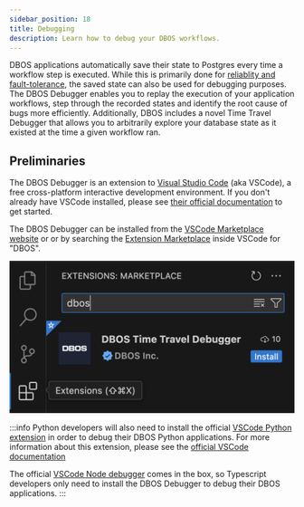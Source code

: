 ```yaml
---
sidebar_position: 18
title: Debugging
description: Learn how to debug your DBOS workflows.
---
```


DBOS applications automatically save their state to Postgres every time a workflow step is executed.
While this is primarily done for [reliablity and fault-tolerance](../../why-dbos.md), the saved state can also be used for debugging purposes.
The DBOS Debugger enables you to replay the execution of your application workflows, step through the recorded states and identify the root cause of bugs more efficiently. 
Additionally, DBOS includes a novel Time Travel Debugger that allows you to arbitrarily explore your database state as it existed at the time a given workflow ran. 

## Preliminaries

The DBOS Debugger is an extension to [Visual Studio Code](https://code.visualstudio.com/) (aka VSCode), a free cross-platform interactive development environment.
If you don't already have VSCode installed, please see [their official documentation](https://code.visualstudio.com/docs/setup/setup-overview) to get started.

The DBOS Debugger can be installed from the [VSCode Marketplace website](https://marketplace.visualstudio.com/items?itemName=dbos-inc.dbos-ttdbg)
or or by searching the [Extension Marketplace](https://code.visualstudio.com/docs/editor/extension-marketplace) inside VSCode for "DBOS".

![Installing the DBOS Time Travel Extension Screenshot](../../cloud-tutorials/assets/ttdbg-ext-install.png)

:::info
Python developers will also need to install the official [VSCode Python extension](https://marketplace.visualstudio.com/items?itemName=ms-python.python) in order to debug their DBOS Python applications. 
For more information about this extension, please see the [official VSCode documentation](https://code.visualstudio.com/docs/python/python-quick-start)

The official [VSCode Node debugger](https://code.visualstudio.com/docs/typescript/typescript-debugging) comes in the box, so Typescript developers only need to install the DBOS Debugger to debug their DBOS applications.
:::

